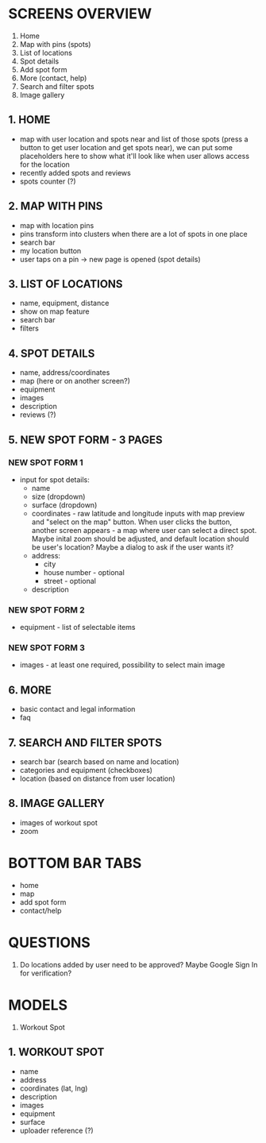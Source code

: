 # SCREENS OVERVIEW
1. Home
2. Map with pins (spots)
3. List of locations
4. Spot details
5. Add spot form
6. More (contact, help)
7. Search and filter spots
8. Image gallery

## 1. HOME
- map with user location and spots near and list of those spots (press a button to get user location and get spots near),
    we can put some placeholders here to show what it'll look like when user allows access for the location
- recently added spots and reviews
- spots counter (?)

## 2. MAP WITH PINS 
- map with location pins
- pins transform into clusters when there are a lot of spots in one place
- search bar
- my location button
- user taps on a pin -> new page is opened (spot details)

## 3. LIST OF LOCATIONS
- name, equipment, distance
- show on map feature
- search bar
- filters

## 4. SPOT DETAILS
- name, address/coordinates
- map (here or on another screen?)
- equipment
- images
- description
- reviews (?)

## 5. NEW SPOT FORM - 3 PAGES
### NEW SPOT FORM 1
- input for spot details:
    - name
    - size (dropdown)
    - surface (dropdown)
    - coordinates - raw latitude and longitude inputs with map preview and "select on the map" button. When user clicks the button, another screen appears - a map where user can select a direct spot. Maybe inital zoom should be adjusted, and default location should be user's location? Maybe a dialog to ask if the user wants it?
    - address:
        - city
        - house number - optional
        - street - optional
    - description
### NEW SPOT FORM 2
- equipment - list of selectable items

### NEW SPOT FORM 3
- images - at least one required, possibility to select main image

## 6. MORE
- basic contact and legal information
- faq

## 7. SEARCH AND FILTER SPOTS
- search bar (search based on name and location)
- categories and equipment (checkboxes)
- location (based on distance from user location)

## 8. IMAGE GALLERY
- images of workout spot
- zoom

# BOTTOM BAR TABS
- home
- map
- add spot form
- contact/help

# QUESTIONS
1. Do locations added by user need to be approved? Maybe Google Sign In for verification?

# MODELS
1. Workout Spot

## 1. WORKOUT SPOT
- name
- address
- coordinates (lat, lng)
- description
- images
- equipment
- surface
- uploader reference (?)
